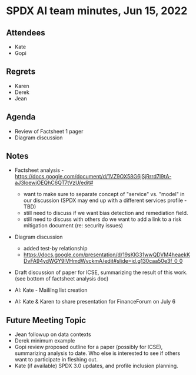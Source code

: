 # SPDX AI team minutes,  Jun 15, 2022

## Attendees

* Kate
* Gopi

## Regrets

* Karen
* Derek
* Jean
    
## Agenda

* Review of Factsheet 1 pager
* Diagram discussion
    
## Notes

* Factsheet analysis -  https://docs.google.com/document/d/1VZ9OX58G6jSjRrrd7l9tA-aJ3IoewjOEQhC6QT7tVzU/edit#
    - want to make sure to separate concept of "service" vs. "model" in our discussion (SPDX may end up with a different services profile - TBD)
    - still need to discuss if we want bias detection and remediation field. 
    - still need to discuss with others do we want to add a link to a risk mitigation document  (re: security issues)
* Diagram discussion
    - added test-by relationship
    -  https://docs.google.com/presentation/d/19sKlG31wwQDVM4heaekKDvFA94ydWGY9lVHmdWvckmA/edit#slide=id.g130caa50e3f_0_0

* Draft discussion of paper for ICSE, summarizing the result of this work.  (see bottom of factsheet analysis doc)
* AI: Kate - Maililng list creation
* AI: Kate & Karen to share presentation for FinanceForum on July 6

## Future Meeting Topic

* Jean followup on data contexts
* Derek minimum example
* Gopi review proposed outline for a paper  (possibly for ICSE),  summarizing analysis to date.   Who else is interested to see if others want to participate in fleshing out.
* Kate (if available) SPDX 3.0 updates, and profile inclusion planning.